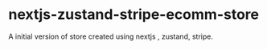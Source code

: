 # nextjs-zustand-stripe-ecomm-store
A initial version of store created using nextjs , zustand, stripe. 
